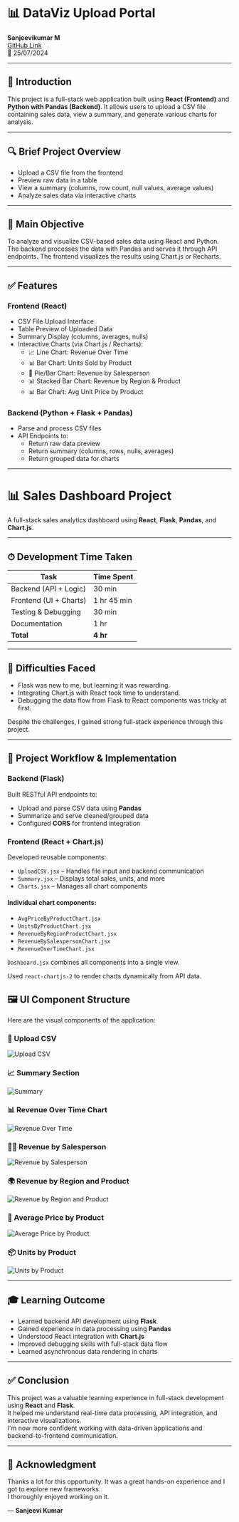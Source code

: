 # 📊 DataViz Upload Portal

**Sanjeevikumar M**  
[GitHub Link](https://github.com/SanjeevikumarWD/React_Python_visualization)  
📅 25/07/2024

---

## 📝 Introduction

This project is a full-stack web application built using **React (Frontend)** and **Python with Pandas (Backend)**. It allows users to upload a CSV file containing sales data, view a summary, and generate various charts for analysis.

---

## 🔍 Brief Project Overview

- Upload a CSV file from the frontend
- Preview raw data in a table
- View a summary (columns, row count, null values, average values)
- Analyze sales data via interactive charts

---

## 🎯 Main Objective

To analyze and visualize CSV-based sales data using React and Python. The backend processes the data with Pandas and serves it through API endpoints. The frontend visualizes the results using Chart.js or Recharts.

---

## ✅ Features

### Frontend (React)
- CSV File Upload Interface
- Table Preview of Uploaded Data
- Summary Display (columns, averages, nulls)
- Interactive Charts (via Chart.js / Recharts):
  - 📈 Line Chart: Revenue Over Time
  - 📊 Bar Chart: Units Sold by Product
  - 🥧 Pie/Bar Chart: Revenue by Salesperson
  - 📊 Stacked Bar Chart: Revenue by Region & Product
  - 📊 Bar Chart: Avg Unit Price by Product

### Backend (Python + Flask + Pandas)
- Parse and process CSV files
- API Endpoints to:
  - Return raw data preview
  - Return summary (columns, rows, nulls, averages)
  - Return grouped data for charts

---
# 📊 Sales Dashboard Project

A full-stack sales analytics dashboard using **React**, **Flask**, **Pandas**, and **Chart.js**.

---

## ⏱ Development Time Taken

| Task                    | Time Spent     |
|-------------------------|----------------|
| Backend (API + Logic)   | 30 min         |
| Frontend (UI + Charts)  | 1 hr 45 min    |
| Testing & Debugging     | 30 min         |
| Documentation           | 1 hr           |
| **Total**               | **4 hr**       |

---

## 🧩 Difficulties Faced

- Flask was new to me, but learning it was rewarding.
- Integrating Chart.js with React took time to understand.
- Debugging the data flow from Flask to React components was tricky at first.

Despite the challenges, I gained strong full-stack experience through this project.

---

## 🔧 Project Workflow & Implementation

### Backend (Flask)

Built RESTful API endpoints to:
- Upload and parse CSV data using **Pandas**
- Summarize and serve cleaned/grouped data
- Configured **CORS** for frontend integration

### Frontend (React + Chart.js)

Developed reusable components:
- `UploadCSV.jsx` – Handles file input and backend communication
- `Summary.jsx` – Displays total sales, units, and more
- `Charts.jsx` – Manages all chart components

#### Individual chart components:
- `AvgPriceByProductChart.jsx`
- `UnitsByProductChart.jsx`
- `RevenueByRegionProductChart.jsx`
- `RevenueBySalespersonChart.jsx`
- `RevenueOverTimeChart.jsx`

`Dashboard.jsx` combines all components into a single view.

Used `react-chartjs-2` to render charts dynamically from API data.

## 🖼️ UI Component Structure

Here are the visual components of the application:

### 🔼 Upload CSV

![Upload CSV](screenshots/upload.png)

### 📈 Summary Section

![Summary](screenshots/summary.png)

### 📊 Revenue Over Time Chart

![Revenue Over Time](screenshots/revenue_over_time.png)

### 🧑‍💼 Revenue by Salesperson

![Revenue by Salesperson](screenshots/revenue_by_salesperson.png)

### 🌍 Revenue by Region and Product

![Revenue by Region and Product](screenshots/revenue_by_region_product.png)

### 🧾 Average Price by Product

![Average Price by Product](screenshots/avg_price_by_product.png)

### 📦 Units by Product

![Units by Product](screenshots/units_by_product.png)

---

## 🎓 Learning Outcome

- Learned backend API development using **Flask**
- Gained experience in data processing using **Pandas**
- Understood React integration with **Chart.js**
- Improved debugging skills with full-stack data flow
- Learned asynchronous data rendering in charts

---

## ✅ Conclusion

This project was a valuable learning experience in full-stack development using **React** and **Flask**.  
It helped me understand real-time data processing, API integration, and interactive visualizations.  
I'm now more confident working with data-driven applications and backend-to-frontend communication.


---

## 🙏 Acknowledgment

Thanks a lot for this opportunity. It was a great hands-on experience and I got to explore new frameworks.  
I thoroughly enjoyed working on it.

—
**Sanjeevi Kumar**
